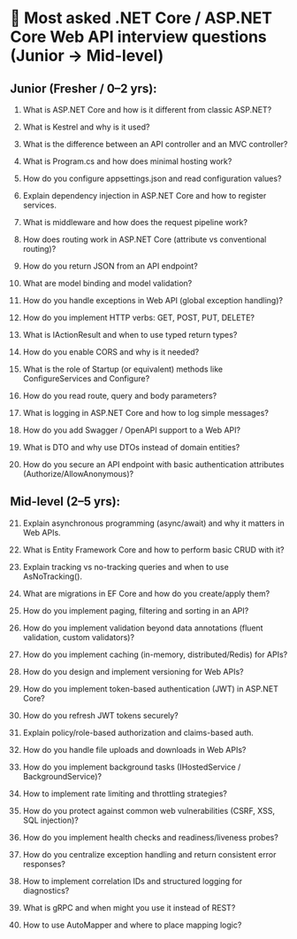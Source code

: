 # 🚀 Most asked .NET Core / ASP.NET Core Web API interview questions (Junior → Mid-level)

## Junior (Fresher / 0–2 yrs):

1. What is ASP.NET Core and how is it different from classic ASP.NET?

2. What is Kestrel and why is it used?

3. What is the difference between an API controller and an MVC controller?

4. What is Program.cs and how does minimal hosting work?

5. How do you configure appsettings.json and read configuration values?

6. Explain dependency injection in ASP.NET Core and how to register services.

7. What is middleware and how does the request pipeline work?

8. How does routing work in ASP.NET Core (attribute vs conventional routing)?

9. How do you return JSON from an API endpoint?

10. What are model binding and model validation?

11. How do you handle exceptions in Web API (global exception handling)?

12. How do you implement HTTP verbs: GET, POST, PUT, DELETE?

13. What is IActionResult and when to use typed return types?

14. How do you enable CORS and why is it needed?

15. What is the role of Startup (or equivalent) methods like ConfigureServices and Configure?

16. How do you read route, query and body parameters?

17. What is logging in ASP.NET Core and how to log simple messages?

18. How do you add Swagger / OpenAPI support to a Web API?

19. What is DTO and why use DTOs instead of domain entities?

20. How do you secure an API endpoint with basic authentication attributes (Authorize/AllowAnonymous)?

## Mid-level (2–5 yrs):

21. Explain asynchronous programming (async/await) and why it matters in Web APIs.

22. What is Entity Framework Core and how to perform basic CRUD with it?

23. Explain tracking vs no-tracking queries and when to use AsNoTracking().

24. What are migrations in EF Core and how do you create/apply them?

25. How do you implement paging, filtering and sorting in an API?

26. How do you implement validation beyond data annotations (fluent validation, custom validators)?

27. How do you implement caching (in-memory, distributed/Redis) for APIs?

28. How do you design and implement versioning for Web APIs?

29. How do you implement token-based authentication (JWT) in ASP.NET Core?

30. How do you refresh JWT tokens securely?

31. Explain policy/role-based authorization and claims-based auth.

32. How do you handle file uploads and downloads in Web APIs?

33. How do you implement background tasks (IHostedService / BackgroundService)?

34. How to implement rate limiting and throttling strategies?

35. How do you protect against common web vulnerabilities (CSRF, XSS, SQL injection)?

36. How do you implement health checks and readiness/liveness probes?

37. How do you centralize exception handling and return consistent error responses?

38. How to implement correlation IDs and structured logging for diagnostics?

39. What is gRPC and when might you use it instead of REST?

40. How to use AutoMapper and where to place mapping logic?